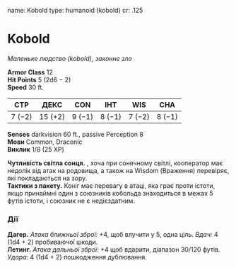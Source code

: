 name: Kobold type: humanoid (kobold) cr: .125

# Kobold
_Маленьке людство (kobold), законне зло_

**Armor Class** 12    
**Hit Points** 5 (2d6 − 2)    
**Speed** 30 ft.

| СТР    | ДЕКС    | CON    | ІНТ    | WIS    | CHA    |
| ------ | ------- | ------ | ------ | ------ | ------ |
| 7 (−2) | 15 (+2) | 9 (−1) | 8 (−1) | 7 (−2) | 8 (−1) |

**Senses** darkvision 60 ft., passive Perception 8    
**Мови** Common, Draconic    
**Виклик** 1/8 (25 XP)

**Чутливість світла сонця.** , хоча при сонячному світлі, кооператор має недолік від атак на родовища, а також на Wisdom (Враження) перевіряє, які покладаються на зору.    
**Тактики з пакету.** Коніг має перевагу в атаці, яка грає проти істоти, якщо принаймні один з союзників кобольда знаходиться в межах 5 футів істоти, і союзник не є недієздатним.

### Дії
**Дагер.** _Атака ближньої зброї:_ +4, щоб влучити у 5, одна ціль. _Вдач:_ 4 (1d4 + 2) пробиваючої шкоди.    
**Летинг.** _Атака дальньої зброї:_ +4 щоб вдарити, діапазон 30/120 футів. _Удара:_ 4 (1d4 + 2) пошкодження дублювання.